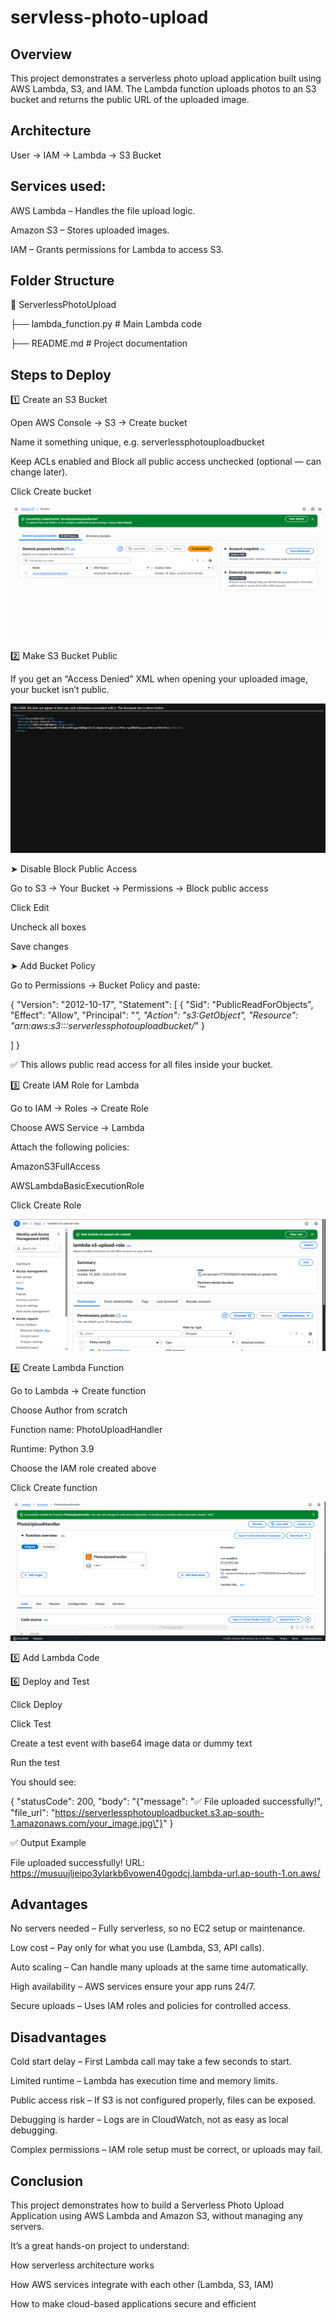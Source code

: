 # servless-photo-upload


## Overview

This project demonstrates a serverless photo upload application built using AWS Lambda, S3, and IAM.
The Lambda function uploads photos to an S3 bucket and returns the public URL of the uploaded image.

## Architecture 

User → IAM -> Lambda → S3 Bucket 

## Services used:

AWS Lambda – Handles the file upload logic.

Amazon S3 – Stores uploaded images.

IAM – Grants permissions for Lambda to access S3.

## Folder Structure

📁 ServerlessPhotoUpload

 ├── lambda_function.py   # Main Lambda code
 
 ├── README.md            # Project documentation

## Steps to Deploy

1️⃣ Create an S3 Bucket

Open AWS Console → S3 → Create bucket

Name it something unique, e.g. serverlessphotouploadbucket

Keep ACLs enabled and Block all public access unchecked (optional — can change later).

Click Create bucket

![Architecture](image/img-1.png)

2️⃣ Make S3 Bucket Public

If you get an “Access Denied” XML when opening your uploaded image, your bucket isn’t public.

![Architecture](image/img-2.png)

➤ Disable Block Public Access

Go to S3 → Your Bucket → Permissions → Block public access

Click Edit

Uncheck all boxes

Save changes

➤ Add Bucket Policy

Go to Permissions → Bucket Policy and paste:

{
  "Version": "2012-10-17",
  "Statement": [
    {
      "Sid": "PublicReadForObjects",
      "Effect": "Allow",
      "Principal": "*", 
       "Action": "s3:GetObject",
      "Resource": "arn:aws:s3:::serverlessphotouploadbucket/*" 
    }
    
  ]
}

✅ This allows public read access for all files inside your bucket.


3️⃣ Create IAM Role for Lambda

Go to IAM → Roles → Create Role

Choose AWS Service → Lambda

Attach the following policies:

AmazonS3FullAccess

AWSLambdaBasicExecutionRole

Click Create Role

![Architecture](image/img-3.png)

4️⃣ Create Lambda Function

Go to Lambda → Create function

Choose Author from scratch

Function name: PhotoUploadHandler

Runtime: Python 3.9

Choose the IAM role created above

Click Create function

![Architecture](image/img-4.png)

5️⃣ Add Lambda Code

6️⃣ Deploy and Test

Click Deploy

Click Test

Create a test event with base64 image data or dummy text

Run the test

You should see:

{
  "statusCode": 200,
  "body": "{\"message\": \"✅ File uploaded successfully!\", \"file_url\": \"https://serverlessphotouploadbucket.s3.ap-south-1.amazonaws.com/your_image.jpg\"}"
}




✅ Output Example

File uploaded successfully!
URL: https://musuujljeipo3ylarkb6vowen40godcj.lambda-url.ap-south-1.on.aws/

## Advantages

No servers needed – Fully serverless, so no EC2 setup or maintenance.

Low cost – Pay only for what you use (Lambda, S3, API calls).

Auto scaling – Can handle many uploads at the same time automatically.

High availability – AWS services ensure your app runs 24/7.

Secure uploads – Uses IAM roles and policies for controlled access.

## Disadvantages

Cold start delay – First Lambda call may take a few seconds to start.

Limited runtime – Lambda has execution time and memory limits.

Public access risk – If S3 is not configured properly, files can be exposed.

Debugging is harder – Logs are in CloudWatch, not as easy as local debugging.

Complex permissions – IAM role setup must be correct, or uploads may fail.

## Conclusion

This project demonstrates how to build a Serverless Photo Upload Application using AWS Lambda and Amazon S3, without managing any servers.

It’s a great hands-on project to understand:

How serverless architecture works

How AWS services integrate with each other (Lambda, S3, IAM)

How to make cloud-based applications secure and efficient

